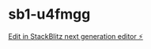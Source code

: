 # sb1-u4fmgg

[Edit in StackBlitz next generation editor ⚡️](https://stackblitz.com/~/github.com/jsbintu/sb1-u4fmgg)
